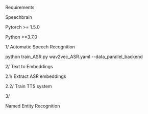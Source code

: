 Requirements

Speechbrain

Pytorch >= 1.5.0

Python >=3.7.0


1/ Automatic Speech Recognition

python train_ASR.py wav2vec_ASR.yaml --data_parallel_backend

2/ Text to Embeddings

2.1/ Extract ASR embeddings

2.2/ Train TTS system 

3/ 

Named Entity Recognition
